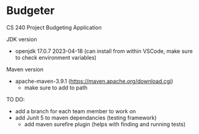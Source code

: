 # Budgeter

CS 240 Project Budgeting Application


JDK version
  - openjdk 17.0.7 2023-04-18 (can install from within VSCode, make sure to check environment variables)
 
 Maven version
  - apache-maven-3.9.1 (https://maven.apache.org/download.cgi)
    - make sure to add to path

TO DO:
  - add a branch for each team member to work on 
  - add Junit 5 to maven dependancies (testing framework)
    - add maven surefire plugin (helps with finding and running tests)
